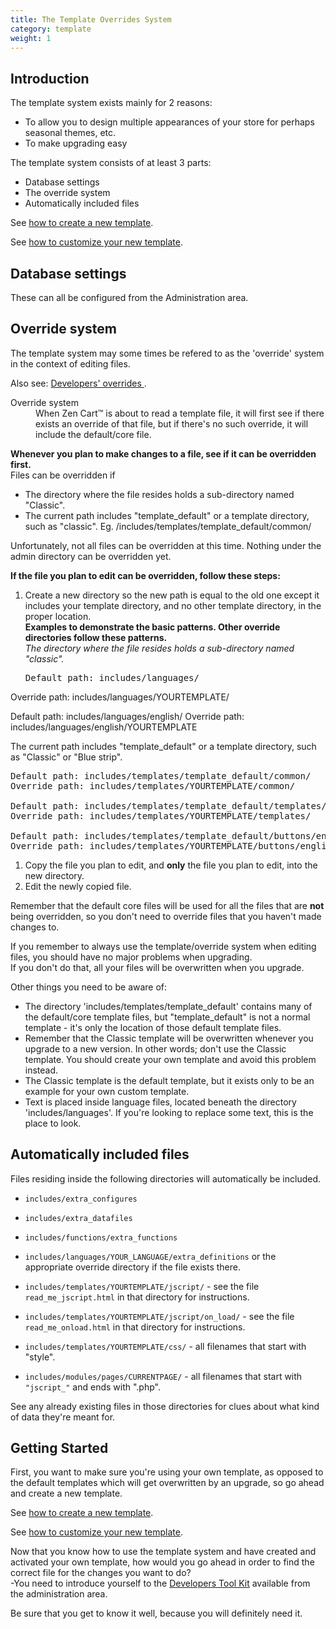 ```yaml
---
title: The Template Overrides System 
category: template 
weight: 1
---
```


## <span class="mw-headline" id="Introduction">Introduction</span>

The template system exists mainly for 2 reasons:

*   To allow you to design multiple appearances of your store for perhaps seasonal themes, etc.
*   To make upgrading easy

The template system consists of at least 3 parts:

*   Database settings
*   The override system
*   Automatically included files

See [how to create a new template](/user/template/creating_template).

See [how to customize your new template](/user/template/customizing_template).

## Database settings

These can all be configured from the Administration area. 

## Override system

The template system may some times be refered to as the 'override' system in the context of editing files.

Also see: [Developers' overrides ](/user/template/developers_overrides/). 

<dl>

<dt>Override system </dt>

<dd>When Zen Cart™ is about to read a template file, it will first see if there exists an override of that file, but if there's no such override, it will include the default/core file.</dd>

</dl>

**Whenever you plan to make changes to a file, see if it can be overridden first.**  
Files can be overridden if

*   The directory where the file resides holds a sub-directory named "Classic".
*   The current path includes "template_default" or a template directory, such as "classic". Eg. /includes/templates/template_default/common/

Unfortunately, not all files can be overridden at this time. Nothing under the admin directory can be overridden yet.

**If the file you plan to edit can be overridden, follow these steps:**

1.  Create a new directory so the new path is equal to the old one except it includes your template directory, and no other template directory, in the proper location.  
    **Examples to demonstrate the basic patterns. Other override directories follow these patterns.**  
    _The directory where the file resides holds a sub-directory named "classic"._

    <pre>Default path: includes/languages/</pre>

Override path: includes/languages/YOURTEMPLATE/

Default path: includes/languages/english/ Override path: includes/languages/english/YOURTEMPLATE

The current path includes "template_default" or a template directory, such as "Classic" or "Blue strip".

<pre>
Default path: includes/templates/template_default/common/
Override path: includes/templates/YOURTEMPLATE/common/

Default path: includes/templates/template_default/templates/
Override path: includes/templates/YOURTEMPLATE/templates/

Default path: includes/templates/template_default/buttons/english/
Override path: includes/templates/YOURTEMPLATE/buttons/english/</pre>

1.  Copy the file you plan to edit, and **only** the file you plan to edit, into the new directory.
2.  Edit the newly copied file.

Remember that the default core files will be used for all the files that are **not** being overridden, so you don't need to override files that you haven't made changes to.

If you remember to always use the template/override system when editing files, you should have no major problems when upgrading.  
If you don't do that, all your files will be overwritten when you upgrade.

Other things you need to be aware of:

*   The directory 'includes/templates/template_default' contains many of the default/core template files, but "template_default" is not a normal template - it's only the location of those default template files.
*   Remember that the Classic template will be overwritten whenever you upgrade to a new version. In other words; don't use the Classic template. You should create your own template and avoid this problem instead.
*   The Classic template is the default template, but it exists only to be an example for your own custom template.
*   Text is placed inside language files, located beneath the directory 'includes/languages'. If you're looking to replace some text, this is the place to look.

## Automatically included files

Files residing inside the following directories will automatically be included.

- `includes/extra_configures`

- `includes/extra_datafiles`

- `includes/functions/extra_functions`

- `includes/languages/YOUR_LANGUAGE/extra_definitions` or the appropriate override directory if the file exists there.

- `includes/templates/YOURTEMPLATE/jscript/` - see the file `read_me_jscript.html` in that directory for instructions.

- `includes/templates/YOURTEMPLATE/jscript/on_load/` - see the file `read_me_onload.html` in that directory for instructions.

- `includes/templates/YOURTEMPLATE/css/` - all filenames that start with "style".

- `includes/modules/pages/CURRENTPAGE/` - all filenames that start with `"jscript_"` and ends with ".php".

See any already existing files in those directories for clues about what kind of data they're meant for.

## Getting Started

First, you want to make sure you're using your own template, as opposed to the default templates which will get overwritten by an upgrade, so go ahead and create a new template.  

See [how to create a new template](/user/template/creating_template).

See [how to customize your new template](/user/template/customizing_template).

Now that you know how to use the template system and have created and activated your own template, how would you go ahead in order to find the correct file for the changes you want to do?  
-You need to introduce yourself to the [Developers Tool Kit](/user/admin/developers_toolkit)
available from the administration area.

Be sure that you get to know it well, because you will definitely need it.
